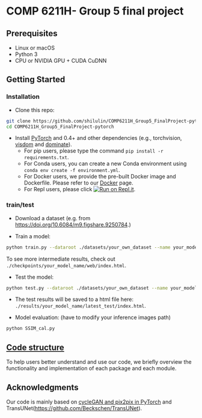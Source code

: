 
# COMP 6211H- Group 5 final project 

## Prerequisites
- Linux or macOS
- Python 3
- CPU or NVIDIA GPU + CUDA CuDNN

## Getting Started
### Installation

- Clone this repo:
```bash
git clone https://github.com/shilulin/COMP6211H_Group5_FinalProject-pytorch.git
cd COMP6211H_Group5_FinalProject-pytorch
```

- Install [PyTorch](http://pytorch.org) and 0.4+ and other dependencies (e.g., torchvision, [visdom](https://github.com/facebookresearch/visdom) and [dominate](https://github.com/Knio/dominate)).
  - For pip users, please type the command `pip install -r requirements.txt`.
  - For Conda users, you can create a new Conda environment using `conda env create -f environment.yml`.
  - For Docker users, we provide the pre-built Docker image and Dockerfile. Please refer to our [Docker](docs/docker.md) page.
  - For Repl users, please click [![Run on Repl.it](https://repl.it/badge/github/junyanz/pytorch-CycleGAN-and-pix2pix)](https://repl.it/github/junyanz/pytorch-CycleGAN-and-pix2pix).

###  train/test
- Download a dataset (e.g. from https://doi.org/10.6084/m9.figshare.9250784.)

- Train a model:
```bash
python train.py --dataroot ./datasets/your_own_dataset --name your_model_name --model cycle_gan 
```
To see more intermediate results, check out `./checkpoints/your_model_name/web/index.html`.


- Test the model:
```bash
python test.py --dataroot ./datasets/your_own_dataset --name your_model_name --model cycle_gan
```
- The test results will be saved to a html file here: `./results/your_model_name/latest_test/index.html`.

- Model evaluation: (have to modify your inference images path)
```bash
python SSIM_cal.py
```

## [Code structure](docs/overview.md)
To help users better understand and use our code, we briefly overview the functionality and implementation of each package and each module.


## Acknowledgments
Our code is mainly based on [cycleGAN and pix2pix in PyTorch](https://github.com/junyanz/pytorch-CycleGAN-and-pix2pix) and TransUNet(https://github.com/Beckschen/TransUNet).
